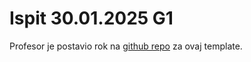 # Ispit 30.01.2025 G1

Profesor je postavio rok na [github repo](https://github.com/denis-music/cs-winforms-exam-template-2024-25/blob/main/Ispitni%20zadaci/PRIII_30012025_G1_INTEGRALNI.pdf) za ovaj template.
